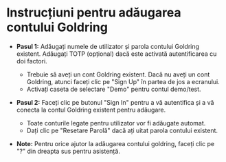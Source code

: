 # **Instrucțiuni pentru adăugarea contului Goldring**
- **Pasul 1:** Adăugați numele de utilizator și parola contului Goldring existent. Adăugați TOTP (opțional) dacă este activată autentificarea cu doi factori.
  - Trebuie să aveți un cont Goldring existent. Dacă nu aveți un cont Goldring, atunci faceți clic pe "Sign Up" în partea de jos a ecranului.
  - Activați caseta de selectare "Demo" pentru contul demo/test.
- **Pasul 2:** Faceți clic pe butonul "Sign In" pentru a vă autentifica și a vă conecta la contul Goldring existent pentru adăugare.
  - Toate conturile legate pentru utilizator vor fi adăugate automat.
  - Dați clic pe "Resetare Parolă" dacă ați uitat parola contului existent.

    
- **Note:** Pentru orice ajutor la adăugarea contului goldring, faceți clic pe "?" din dreapta sus pentru asistență.